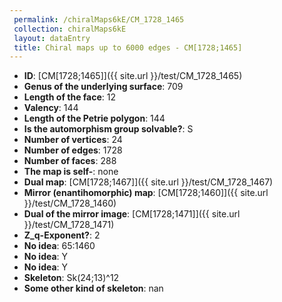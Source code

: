 ```yaml
--- 
 permalink: /chiralMaps6kE/CM_1728_1465 
 collection: chiralMaps6kE
 layout: dataEntry
 title: Chiral maps up to 6000 edges - CM[1728;1465]
---
```


- **ID**: [CM[1728;1465]]({{ site.url }}/test/CM_1728_1465)
- **Genus of the underlying surface**: 709
- **Length of the face**: 12
- **Valency**: 144
- **Length of the Petrie polygon**: 144
- **Is the automorphism group solvable?**: S
- **Number of vertices**: 24
- **Number of edges**: 1728
- **Number of faces**: 288
- **The map is self-**: none
- **Dual map**: [CM[1728;1467]]({{ site.url }}/test/CM_1728_1467)
- **Mirror (enantihomorphic) map**: [CM[1728;1460]]({{ site.url }}/test/CM_1728_1460)
- **Dual of the mirror image**: [CM[1728;1471]]({{ site.url }}/test/CM_1728_1471)
- **Z_q-Exponent?**: 2
- **No idea**:  65:1460
- **No idea**: Y
- **No idea**: Y
- **Skeleton**: Sk(24;13)^12
- **Some other kind of skeleton**: nan
